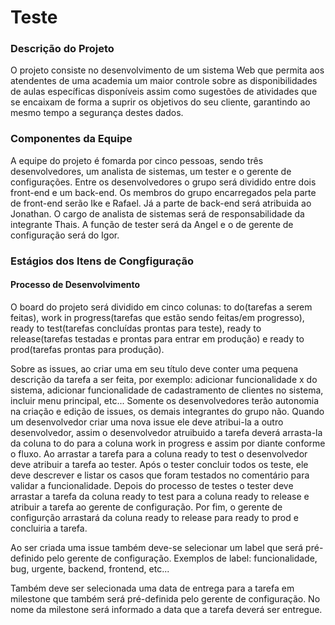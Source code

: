 # Teste #

### Descrição do Projeto ###

O projeto consiste no desenvolvimento de um sistema Web que permita aos atendentes de uma academia um maior controle sobre as disponibilidades de aulas específicas disponíveis assim como sugestões de atividades que se encaixam de forma a suprir os objetivos do seu cliente, garantindo ao mesmo tempo a segurança destes dados.

### Componentes da Equipe ###

A equipe do projeto é fomarda por cinco pessoas, sendo três desenvolvedores, um analista de sistemas, um tester e o gerente de configurações. Entre os desenvolvedores o grupo será dividido entre dois front-end e um back-end. Os membros do grupo encarregados pela parte de front-end serão Ike e Rafael. Já a parte de back-end será atribuida ao Jonathan. O cargo de analista de sistemas será de responsabilidade da integrante Thais. A função de tester será da Angel e o de gerente de configuração será do Igor.

### Estágios dos Itens de Congfiguração ###

#### Processo de Desenvolvimento ####

O board do projeto será dividido em cinco colunas: to do(tarefas a serem feitas), work in progress(tarefas que estão sendo feitas/em progresso), ready to test(tarefas concluídas prontas para teste), ready to release(tarefas testadas e prontas para entrar em produção) e ready to prod(tarefas prontas para produção). 

Sobre as issues, ao criar uma em seu título deve conter uma pequena descrição da tarefa a ser feita, por exemplo: adicionar funcionalidade x do sistema, adicionar funcionalidade de cadastramento de clientes no sistema, incluir menu principal, etc... Somente os desenvolvedores terão autonomia na criação e edição de issues, os demais integrantes do grupo não. Quando um desenvolvedor criar uma nova issue ele deve atribui-la a outro desenvolvedor, assim o desenvolvedor atruibuido a tarefa deverá arrasta-la da coluna to do para a coluna work in progress e assim por diante conforme o fluxo. Ao arrastar a tarefa para a coluna ready to test o desenvolvedor deve atribuir a tarefa ao tester. Após o tester concluir todos os teste, ele deve descrever e listar os casos que foram testados no comentário para validar a funcionalidade. Depois do processo de testes o tester deve arrastar a tarefa da coluna ready to test para a coluna ready to release e atribuir a tarefa ao gerente de configuração. Por fim, o gerente de configurção arrastará da coluna ready to release para ready to prod e concluiria a tarefa.

Ao ser criada uma issue também deve-se selecionar um label que será pré-definido pelo gerente de configuração. Exemplos de label: funcionalidade, bug, urgente, backend, frontend, etc...

Também deve ser selecionada uma data de entrega para a tarefa em milestone que também será pré-definida pelo gerente de configuração. No nome da milestone será informado a data que a tarefa deverá ser entregue.
